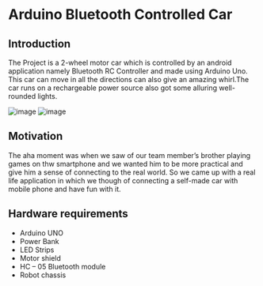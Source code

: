 # Arduino Bluetooth Controlled Car  
## Introduction
The Project is a 2-wheel motor car which is controlled by an android application namely Bluetooth RC Controller and made using Arduino Uno. This car can move in all the directions can also give an amazing whirl.The car runs on a rechargeable power source also got some alluring well-rounded lights. 

![image](https://user-images.githubusercontent.com/79688020/114797472-7d4bdb80-9d50-11eb-955f-78f794d2599c.png) ![image](https://user-images.githubusercontent.com/79688020/114797374-470e5c00-9d50-11eb-98a0-24c3bccff3ac.png)

## Motivation
The aha moment was when we saw of our team member’s  brother playing games on thw smartphone and we wanted him to be more practical and give him a sense of connecting to the real world. So we came up with a real life application in which we though of connecting a self-made car with mobile phone and have fun with it.
## Hardware requirements
-	Arduino UNO
-	Power Bank
-	LED Strips
-	Motor shield
-	HC – 05 Bluetooth module
-	Robot chassis

